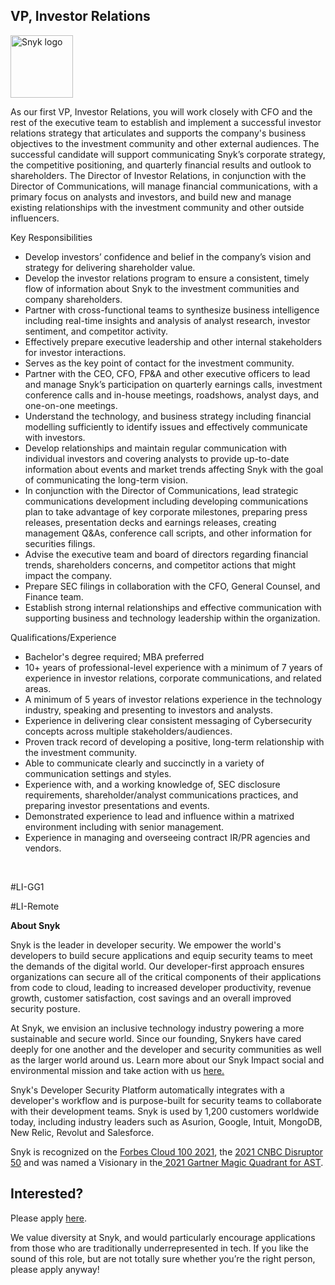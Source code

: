 VP, Investor Relations
---

<img src="https://res.cloudinary.com/snyk/image/upload/v1537345894/press-kit/brand/logo-black.png" width="100" alt="Snyk logo" />

<p><span style="font-weight: 400;">As our first VP, Investor Relations, you will w</span><span style="font-weight: 400;">ork closely with CFO and the rest of the executive team to establish and implement a successful investor relations strategy that articulates and supports the company's business objectives to the investment community and other external audiences. The successful candidate will support communicating Snyk’s corporate strategy, the competitive positioning, and quarterly financial results and outlook to shareholders. The Director of Investor Relations, in conjunction with the Director of Communications, will manage financial communications, with a primary focus on analysts and investors, and build new and manage existing relationships with the investment community and other outside influencers.</span></p>
<p><span style="font-weight: 400;">Key Responsibilities</span></p>
<ul>
<li style="font-weight: 400;"><span style="font-weight: 400;">Develop investors’ confidence and belief in the company’s vision and strategy for delivering shareholder value.</span></li>
<li style="font-weight: 400;"><span style="font-weight: 400;">Develop the investor relations program to ensure a consistent, timely flow of information about Snyk to the investment communities and company shareholders.</span></li>
<li style="font-weight: 400;"><span style="font-weight: 400;">Partner with cross-functional teams to synthesize business intelligence including real-time insights and analysis of analyst research, investor sentiment, and competitor activity.</span></li>
<li style="font-weight: 400;"><span style="font-weight: 400;">Effectively prepare executive leadership and other internal stakeholders for investor interactions.</span></li>
<li style="font-weight: 400;"><span style="font-weight: 400;">Serves as the key point of contact for the investment community.</span></li>
<li style="font-weight: 400;"><span style="font-weight: 400;">Partner with the CEO, CFO, FP&amp;A and other executive officers to lead and manage Snyk’s participation on quarterly earnings calls, investment conference calls and in-house meetings, roadshows, analyst days, and one-on-one meetings.</span></li>
<li style="font-weight: 400;"><span style="font-weight: 400;">Understand the technology, and business strategy including financial modelling sufficiently to identify issues and effectively communicate with investors.</span></li>
<li style="font-weight: 400;"><span style="font-weight: 400;">Develop relationships and maintain regular communication with individual investors and covering analysts to provide up-to-date information about events and market trends affecting Snyk with the goal of communicating the long-term vision.</span></li>
<li style="font-weight: 400;"><span style="font-weight: 400;">In conjunction with the Director of Communications, lead strategic communications development including developing communications plan to take advantage of key corporate milestones, preparing press releases, presentation decks and earnings releases, creating management Q&amp;As, conference call scripts, and other information for securities filings.</span></li>
<li style="font-weight: 400;"><span style="font-weight: 400;">Advise the executive team and board of directors regarding financial trends, shareholders concerns, and competitor actions that might impact the company.</span></li>
<li style="font-weight: 400;"><span style="font-weight: 400;">Prepare SEC filings in collaboration with the CFO, General Counsel, and Finance team.</span></li>
<li style="font-weight: 400;"><span style="font-weight: 400;">Establish strong internal relationships and effective communication with supporting business and technology leadership within the organization.</span></li>
</ul>
<p><span style="font-weight: 400;">Qualifications/Experience</span></p>
<ul>
<li style="font-weight: 400;"><span style="font-weight: 400;">Bachelor's degree required; MBA preferred</span></li>
<li style="font-weight: 400;"><span style="font-weight: 400;">10+ years of professional-level experience with a minimum of 7 years of experience in investor relations, corporate communications, and related areas.</span></li>
<li style="font-weight: 400;"><span style="font-weight: 400;">A minimum of 5 years of investor relations experience in the technology industry, speaking and presenting to investors and analysts.</span></li>
<li style="font-weight: 400;"><span style="font-weight: 400;">Experience in delivering clear consistent messaging of Cybersecurity concepts across multiple stakeholders/audiences.</span></li>
<li style="font-weight: 400;"><span style="font-weight: 400;">Proven track record of developing a positive, long-term relationship with the investment community.</span></li>
<li style="font-weight: 400;"><span style="font-weight: 400;">Able to communicate clearly and succinctly in a variety of communication settings and styles.</span></li>
<li style="font-weight: 400;"><span style="font-weight: 400;">Experience with, and a working knowledge of, SEC disclosure requirements, shareholder/analyst communications practices, and preparing investor presentations and events.</span></li>
<li style="font-weight: 400;"><span style="font-weight: 400;">Demonstrated experience to lead and influence within a matrixed environment including with senior management.</span></li>
<li style="font-weight: 400;"><span style="font-weight: 400;">Experience in managing and overseeing contract IR/PR agencies and vendors.</span></li>
</ul>
<p>&nbsp;</p>
<p>#LI-GG1</p>
<p>#LI-Remote</p><div class="content-conclusion"><p><strong>About Snyk</strong></p>
<p><span style="font-weight: 400;">Snyk is the leader in developer security. We empower the world's developers to build secure applications and equip security teams to meet the demands of the digital world. Our developer-first approach ensures organizations can secure all of the critical components of their applications from code to cloud, leading to increased developer productivity, revenue growth, customer satisfaction, cost savings and an overall improved security posture.&nbsp;</span></p>
<p><span style="font-weight: 400;">At Snyk, we envision an inclusive technology industry powering a more sustainable and secure world.</span> <span style="font-weight: 400;">Since our founding, Snykers have cared deeply for one another and the developer and security communities as well as the larger world around us. Learn more about our Snyk Impact social and environmental mission and take action with us </span><a href="https://snyk.io/about/snyk-impact/"><span style="font-weight: 400;">here.</span></a></p>
<p><span style="font-weight: 400;">Snyk's Developer Security Platform automatically integrates with a developer's workflow and is purpose-built for security teams to collaborate with their development teams. Snyk is used by 1,200 customers worldwide today, including industry leaders such as Asurion, Google, Intuit, MongoDB, New Relic, Revolut and Salesforce.</span></p>
<p><span style="font-weight: 400;">Snyk is recognized on the </span><a href="https://www.forbes.com/cloud100/#6f24b5ba5f94"><span style="font-weight: 400;">Forbes Cloud 100 2021</span></a><span style="font-weight: 400;">, the </span><a href="https://www.cnbc.com/2021/05/25/these-are-the-2021-cnbc-disruptor-50-companies.html"><span style="font-weight: 400;">2021 CNBC Disruptor 50</span></a><span style="font-weight: 400;"> and was named a Visionary in the</span><a href="https://snyk.io/blog/snyk-visionary-2021-gartner-magic-quadrant-for-ast/"><span style="font-weight: 400;"> 2021 Gartner Magic Quadrant for AST</span></a><span style="font-weight: 400;">.</span></p></div>

Interested?
---

Please apply [here](https://boards.greenhouse.io/snyk/jobs/5697835002#app).

We value diversity at Snyk, and would particularly encourage applications from those who are traditionally underrepresented in tech.
If you like the sound of this role, but are not totally sure whether you’re the right person, please apply anyway!
